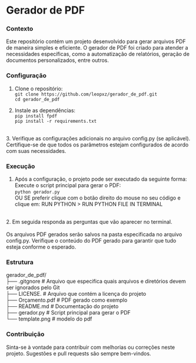# Gerador de PDF

### Contexto
Este repositório contém um projeto desenvolvido para gerar arquivos PDF de maneira simples e eficiente. O gerador de PDF foi criado para atender a necessidades específicas, como a automatização de relatórios, geração de documentos personalizados, entre outros.

### Configuração
1. Clone o repositório:<br>
```git clone https://github.com/leopxz/gerador_de_pdf.git```
<br>```cd gerador_de_pdf```

2. Instale as dependências:<br>
```pip install fpdf```<br>
```pip install -r requirements.txt```
<br>
3. Verifique as configurações adicionais no arquivo config.py (se aplicável). Certifique-se de que todos os parâmetros estejam configurados de acordo com suas necessidades.
<br>

### Execução

1. Após a configuração, o projeto pode ser executado da seguinte forma:
Execute o script principal para gerar o PDF: <br>
```python gerador.py``` <br>
OU SE preferir clique com o botão direito do mouse no seu código e clique em: RUN PYTHON > RUN PYTHON FILE IN TERMINAL
<br>
2. Em seguida responda as perguntas que vão aparecer no terminal.
<br><br>
Os arquivos PDF gerados serão salvos na pasta especificada no arquivo config.py. Verifique o conteúdo do PDF gerado para garantir que tudo esteja conforme o esperado.
<br>

### Estrutura

gerador_de_pdf/<br>
├── .gitgnore            # Arquivo que especifica quais arquivos e diretórios devem ser ignorados pelo Git<br>
├── LICENSE.          # Arquivo que contém a licença do projeto<br>
├── Orçamento.pdf         # PDF gerado como exemplo<br>
├── README.md            # Documentação do projeto<br>
├── gerador.py   # Script principal para gerar o PDF<br>
└── template.png          # modelo do pdf<br>

### Contribuição
Sinta-se à vontade para contribuir com melhorias ou correções neste projeto. Sugestões e pull requests são sempre bem-vindos.

